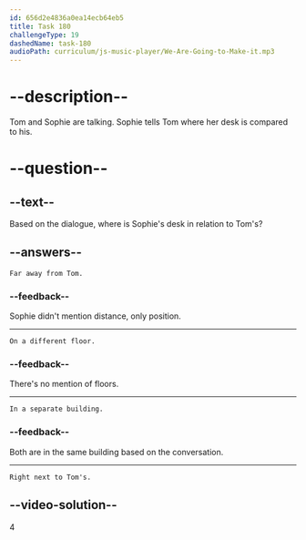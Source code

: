```yaml
---
id: 656d2e4836a0ea14ecb64eb5
title: Task 180
challengeType: 19
dashedName: task-180
audioPath: curriculum/js-music-player/We-Are-Going-to-Make-it.mp3
---
```


<!--
AUDIO REFERENCE:
Tom: Good, really good. See you tomorrow, then?
Sophie: Sure! If you need anything, we are right next to each other.
-->

# --description--

Tom and Sophie are talking. Sophie tells Tom where her desk is compared to his.

# --question--

## --text--

Based on the dialogue, where is Sophie's desk in relation to Tom's?

## --answers--

`Far away from Tom.`

### --feedback--

Sophie didn't mention distance, only position.

---

`On a different floor.`

### --feedback--

There's no mention of floors.

---

`In a separate building.`

### --feedback--

Both are in the same building based on the conversation.

---

`Right next to Tom's.`

## --video-solution--

4
